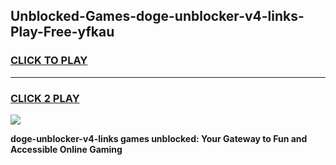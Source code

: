 
## Unblocked-Games-doge-unblocker-v4-links-Play-Free-yfkau
<h3>
<a href="https://premium76.site?title=doge-unblocker-v4-links&ref=19M">CLICK TO PLAY</a></h3>
<hr>

<h3>
<a href="https://premium76.site?title=doge-unblocker-v4-links&ref=19M">CLICK 2 PLAY</a>
  
</h3>

<a href="https://premium76.site?title=doge-unblocker-v4-links&ref=19M"><img src="https://clearcache.store/games.png"></a>


**doge-unblocker-v4-links games unblocked: Your Gateway to Fun and Accessible Online Gaming**
